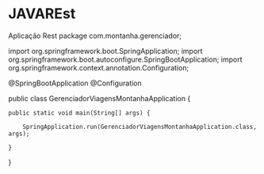 # JAVAREst
Aplicação Rest
package com.montanha.gerenciador;

import org.springframework.boot.SpringApplication;
import org.springframework.boot.autoconfigure.SpringBootApplication;
import org.springframework.context.annotation.Configuration;

@SpringBootApplication
@Configuration


public class GerenciadorViagensMontanhaApplication {

	public static void main(String[] args) {
	
		SpringApplication.run(GerenciadorViagensMontanhaApplication.class, args);

	}

}
